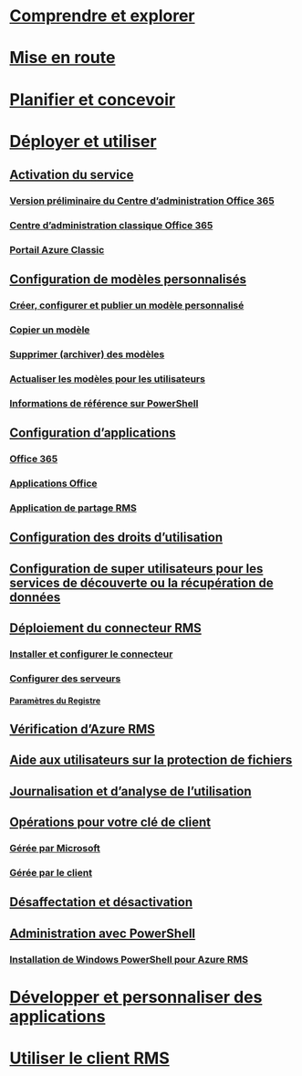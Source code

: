 # [Comprendre et explorer](/rights-management/understand-explore/azure-rights-management)
# [Mise en route](/rights-management/get-started/requirements-azure-rms)
# [Planifier et concevoir](/rights-management/plan-design/deployment-roadmap)
# [Déployer et utiliser](./activate-service.md)
## [Activation du service](./activate-service.md)
### [Version préliminaire du Centre d’administration Office 365](./activate-office365-preview.md)
### [Centre d’administration classique Office 365](./activate-office365-classic.md)
### [Portail Azure Classic](./activate-azure-classic.md)
## [Configuration de modèles personnalisés](./configure-custom-templates.md)
### [Créer, configurer et publier un modèle personnalisé](./create-template.md) 
### [Copier un modèle](./copy-template.md)
### [Supprimer (archiver) des modèles](./remove-template.md) 
### [Actualiser les modèles pour les utilisateurs](./refresh-templates.md)
### [Informations de référence sur PowerShell](./configure-templates-with-powershell.md)
## [Configuration d’applications](./configure-applications.md)
### [Office 365](./configure-office365.md)
### [Applications Office](./configure-office-apps.md)
### [Application de partage RMS](./configure-sharing-app.md)
## [Configuration des droits d’utilisation](./configure-usage-rights.md)
## [Configuration de super utilisateurs pour les services de découverte ou la récupération de données](./configure-super-users.md)
## [Déploiement du connecteur RMS](./deploy-rms-connector.md)
### [Installer et configurer le connecteur](./install-configure-rms-connector.md)
### [Configurer des serveurs](./configure-servers-rms-connector.md)
#### [Paramètres du Registre](./rms-connector-registry-settings.md)
## [Vérification d’Azure RMS](./verify.md)
## [Aide aux utilisateurs sur la protection de fichiers](./help-users.md)
## [Journalisation et d’analyse de l’utilisation](./log-analyze-usage.md)
## [Opérations pour votre clé de client](./operations-tenant-key.md)
### [Gérée par Microsoft](./operations-microsoft-managed-tenant-key.md)
### [Gérée par le client](./operations-customer-managed-tenant-key.md)
## [Désaffectation et désactivation](./decommission-deactivate.md)
## [Administration avec PowerShell](./administer-powershell.md)
### [Installation de Windows PowerShell pour Azure RMS](./install-powershell.md)
# [Développer et personnaliser des applications](/rights-management/develop/developers-guide)
# [Utiliser le client RMS](/rights-management/rms-client/use-client)


<!--HONumber=Apr16_HO3-->


